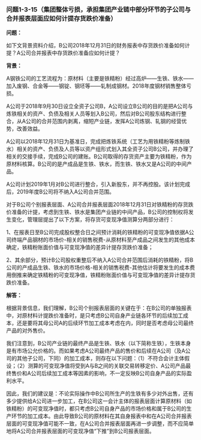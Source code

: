 ### 问题1-3-15（集团整体亏损，承担集团产业链中部分环节的子公司与合并报表层面应如何计提存货跌价准备）

**问题：**

如下文背景资料介绍，B公司2018年12月31日的财务报表中存货跌价准备如何计提？A公司合并报表中存货跌价准备应如何计提？

**背景：**

A钢铁公司的工艺流程为：原材料（主要是铁精粉）经过高炉——生铁、铁水——加入废钢、合金等——钢锭、钢坯等——轧制成钢材。2018年度钢材销售整体亏损。

A公司于2018年9月30日设立全资子公司B，A公司设立B公司的目的是把A公司与炼铁相关的资产、负债及相关人员等划入B公司，然后对B公司股东结构进行整合，从A公司的合并范围内剥离，缩短产业链，发挥A公司炼钢、轧钢的经营优势，改善效益。

A公司以2018年12月31日为基准日，完成把炼铁系统（工艺为用铁精粉等炼制铁水）相关的资产、负债及人员等以资产组形式划入其全资子公司B公司，并办理了相关的交接手续，完成B公司的建账。B公司取得的存货资产主要为铁精粉，作为原材料核算。B公司的是产成品是生铁、铁水，而生铁、铁水又是A公司的中间产品。

A公司计划2019年1月对B公司进行整合，引入新股东，并不再控股。该计划完成后，2019年度B公司将不纳入A公司合并范围。

对于B公司个别报表层面、A公司合并报表层面2018年12月31日对铁精粉的存货跌价准备的计提，考虑到生铁、铁水是集团产业链的中间产品，B公司的控制权将发生变化，管理层提出了以下方案，将存货可变现净值测算分两部分进行：

1、在报表日至B公司完成股权整合日之间预计消耗的铁精粉的可变现净值依据A公司终端产品钢材的市场价-相关的销售税费-从原材料至产成品之间发生的其他成本确定，铁精粉账面价值与可变现净值的差异计提存货跌价准备；

2、其余部分，预计B公司股权重整后不纳入A公司合并范围后消耗的铁精粉，将B公司的产成品生铁、铁水的市场价格-相关的销售税费-其他估计将要发生的成本费用倒推来确定铁精粉的可变现净值，铁精粉账面价值与可变现净值的差异计提存货跌价准备。

**解答：**

根据背景信息，我们理解，B公司个别报表层面的关键在于：在B公司的单独报表中，对原材料计提跌价准备时，是只考虑B公司自身产业链各环节的后续加工成本，还是要将其母公司A的后续环节加工成本考虑在内，同时是否考虑母公司最终产品的对外售价。

我们注意到，B公司产业链的最终产品是生铁、铁水（以下简称生铁），生铁本身是有市场公允价格的。而如果考虑A公司最终产品的售价和后续在A公司（及A公司的其他子公司，下同）的加工成本，则存在以下问题：（1）不符合会计主体假设；（2）测算的可变现净值将受到A与B之间的关联交易转移定价、A公司产品最终售价和A公司后续加工成本等因素的影响，不一定反映B公司自身产品的实际盈利水平。

因此，我们的建议是：不论实际操作中B公司所生产的生铁有多少对外出售，还有多少提供给A公司进一步加工，在B公司这一会计主体的报表层面计算原材料（如铁精粉）的可变现净值时，都只考虑B公司自身产品的市场价格和属于B公司的生产环节的加工成本。由此导致B公司的原材料在其自身报表中和在A公司合并报表层面的可变现净值可能不一致，在A公司合并报表层面再进一步调整，而不应简单地将A公司合并报表层面的可变现净值“下推”到B公司报表层面。